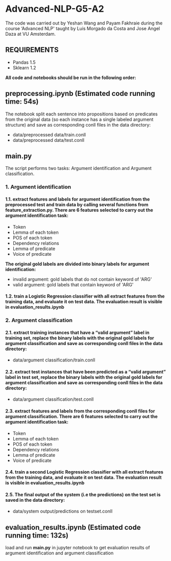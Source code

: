 # Advanced-NLP-G5-A2
The code was carried out by Yeshan Wang and Payam Fakhraie during the course ‘Advanced NLP' taught by Luis Morgado da Costa and Jose Angel Daza at VU Amsterdam.

## REQUIREMENTS
- Pandas 1.5
- Sklearn 1.2

**All code and notebooks should be run in the following order:**

## preprocessing.ipynb (Estimated code running time: 54s)
The notebook split each sentence into propositions based on predicates from the original data (so each instance has a single labeled argument structure) and save as corresponding conll files in the data directory:
- data/preprocessed data/train.conll
- data/preprocessed data/test.conll

## main.py
The script performs two tasks: Argument identification and Argument classification.

### 1. Argument identification
#### 1.1. extract features and labels for argument identification from the preprocessed test and train data by calling several functions from feature_extraction.py. There are 6 features selected to carry out the argument identification task:
- Token
- Lemma of each token
- POS of each token
- Dependency relations
- Lemma of predicate
- Voice of predicate

**The original gold labels are divided into binary labels for argument identification:**
- invalid argument: gold labels that do not contain keyword of 'ARG'
- valid argument: gold labels that contain keyword of 'ARG'

#### 1.2. train a Logistic Regression classifier with all extract features from the training data, and evaluate it on test data. The evaluation result is visible in evaluation_results.ipynb

### 2. Argument classification
#### 2.1. extract training instances that have a “valid argument” label in training set, replace the binary labels with the original gold labels for argument classification and save as corresponding conll files in the data directory:
- data/argument classification/train.conll

#### 2.2. extract test instances that have been predicted as a “valid argument” label in test set, replace the binary labels with the original gold labels for argument classification and save as corresponding conll files in the data directory:
- data/argument classification/test.conll

#### 2.3. extract features and labels from the corresponding conll files for argument classification. There are 6 features selected to carry out the argument identification task: 
- Token
- Lemma of each token
- POS of each token
- Dependency relations
- Lemma of predicate
- Voice of predicate

#### 2.4. train a second Logistic Regression classifier with all extract features from the training data, and evaluate it on test data. The evaluation result is visible in evaluation_results.ipynb

#### 2.5. The final output of the system (i.e the predictions) on the test set is saved in the data directory:
- data/system output/predictions on testset.conll

## evaluation_results.ipynb (Estimated code running time: 132s)
load and run **main.py** in jupyter notebook to get evaluation results of argument identification and argument classification


